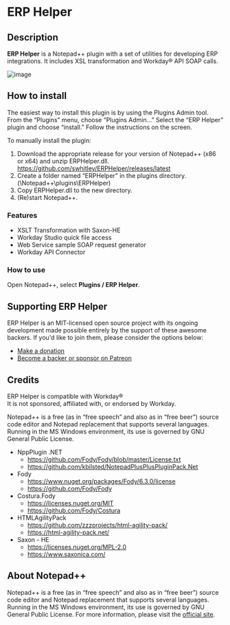 # ERP Helper

## Description

**ERP Helper** is a Notepad++ plugin with a set of utilities for developing ERP integrations. It includes XSL transformation and Workday® API SOAP calls.

![image](https://user-images.githubusercontent.com/413552/105565823-a161c880-5cdd-11eb-888a-fc497f44b1bc.png)


## How to install

The easiest way to install this plugin is by using the Plugins Admin tool. From the “Plugins” menu, choose “Plugins Admin...” Select the “ERP Helper” plugin and choose “install.” Follow the instructions on the screen.

To manually install the plugin:

1. Download the appropriate release for your version of Notepad++ (x86 or x64) and unzip ERPHelper.dll.\
https://github.com/swhitley/ERPHelper/releases/latest
1. Create a folder named “ERPHelper” in the plugins directory. (\Notepad++\plugins\ERPHelper)
1. Copy ERPHelper.dll to the new directory. 
1. (Re)start Notepad++.


### Features

- XSLT Transformation with Saxon-HE
- Workday Studio quick file access
- Web Service sample SOAP request generator
- Workday API Connector

### How to use
Open Notepad++, select **Plugins / ERP Helper**.

## Supporting ERP Helper
ERP Helper is an MIT-licensed open source project with its ongoing development made possible entirely by the support of these awesome backers. If you'd like to join them, please consider the options below:

- [Make a donation](https://www.paypal.com/donate?hosted_button_id=3MH4XMQVUB6EW)
- [Become a backer or sponsor on Patreon](https://www.patreon.com/whitleymedia)


## Credits

ERP Helper is compatible with Workday®
\
It is not sponsored, affiliated with, or endorsed by Workday.

Notepad++ is a free (as in “free speech” and also as in “free beer”) source code editor and Notepad replacement that supports several languages. Running in the MS Windows environment, its use is governed by GNU General Public License.

- NppPlugin .NET 
  - https://github.com/Fody/Fody/blob/master/License.txt
  - https://github.com/kbilsted/NotepadPlusPlusPluginPack.Net
- Fody
  - https://www.nuget.org/packages/Fody/6.3.0/license
  - https://github.com/Fody/Fody
- Costura.Fody
  - https://licenses.nuget.org/MIT
  - https://github.com/Fody/Costura
- HTMLAgilityPack
  - https://github.com/zzzprojects/html-agility-pack/
  - https://html-agility-pack.net/
- Saxon - HE
  - https://licenses.nuget.org/MPL-2.0
  - https://www.saxonica.com/


## About Notepad++

Notepad++ is a free (as in “free speech” and also as in “free beer”) source code editor and Notepad replacement that supports several languages. Running in the MS Windows environment, its use is governed by GNU General Public License.
For more information, please visit the [official site](https://notepad-plus-plus.org/).


